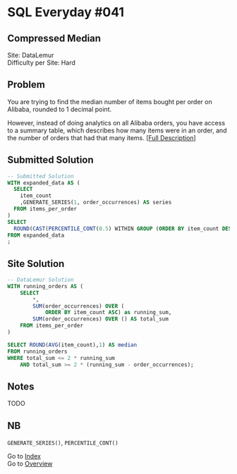 # SQL Everyday \#041

## Compressed Median

Site: DataLemur\
Difficulty per Site: Hard

## Problem

You are trying to find the median number of items bought per order on Alibaba, rounded to 1 decimal point.

However, instead of doing analytics on all Alibaba orders, you have access to a summary table, which describes how many items were in an order, and the number of orders that had that many items. [[Full Description](https://datalemur.com/questions/alibaba-compressed-median)]

## Submitted Solution

```sql
-- Submitted Solution
WITH expanded_data AS (
  SELECT 
    item_count
    ,GENERATE_SERIES(1, order_occurrences) AS series
  FROM items_per_order
)
SELECT
  ROUND(CAST(PERCENTILE_CONT(0.5) WITHIN GROUP (ORDER BY item_count DESC) AS DECIMAL), 1) AS median
FROM expanded_data
;
```

## Site Solution

```sql
-- DataLemur Solution 
WITH running_orders AS (
    SELECT
        *,
        SUM(order_occurrences) OVER (
            ORDER BY item_count ASC) as running_sum,
        SUM(order_occurrences) OVER () AS total_sum
    FROM items_per_order
)

SELECT ROUND(AVG(item_count),1) AS median
FROM running_orders
WHERE total_sum <= 2 * running_sum
    AND total_sum >= 2 * (running_sum - order_occurrences);
```

## Notes

TODO

## NB

`GENERATE_SERIES()`, `PERCENTILE_CONT()`

Go to [Index](../?tab=readme-ov-file#index)\
Go to [Overview](../?tab=readme-ov-file)
